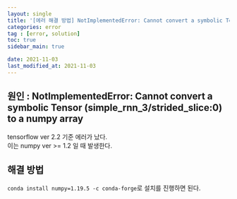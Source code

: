 ```yaml
---
layout: single
title: '[에러 해결 방법] NotImplementedError: Cannot convert a symbolic Tensor (simple_rnn_3/strided_slice:0) to a numpy array'
categories: error
tag : [error, solution]
toc: true
sidebar_main: true

date: 2021-11-03
last_modified_at: 2021-11-03
---
```

## 원인 : NotImplementedError: Cannot convert a symbolic Tensor (simple_rnn_3/strided_slice:0) to a numpy array
tensorflow ver 2.2 기준 에러가 났다.  
이는 numpy ver >= 1.2 일 때 발생한다.


## 해결 방법
`conda install numpy=1.19.5 -c conda-forge`로 설치를 진행하면 된다.


